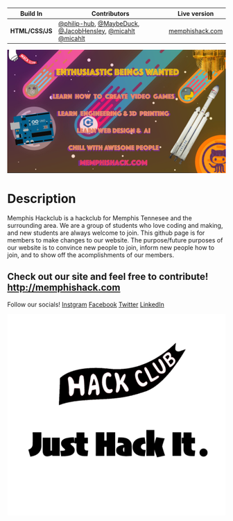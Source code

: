 Build In | Contributors | Live version
--- | --- | ---
**HTML/CSS/JS** | [@philip-hub](https://github.com/philip-hub), [@MaybeDuck](https://github.com/MaybeDuck), [@JacobHensley](https://github.com/JacobHensley), [@micahlt](https://github.com/micahlt) [@micahlt](https://github.com/micahlt) | [memphishack.com](http://memphishack.com)

![alt text](https://raw.githubusercontent.com/philip-hub/memphishackclubwebsite/main/images/enthusiasticbeingswanted.png)

# Description

Memphis Hackclub is a hackclub for Memphis Tennesee and the surrounding area. We are a group of students who love coding and making, and new students are always welcome to join. This github page is for members to make changes to our website. The purpose/future purposes of our website is to convince new people to join, inform new people how to join, and to show off the acomplishments of our members.

Check out our site and feel free to contribute!
http://memphishack.com
---
Follow our socials!
[Instgram](https://www.instagram.com/memphishackclub/)
[Facebook](https://www.facebook.com/groups/656997425191729)
[Twitter](https://twitter.com/MHackclub)
[LinkedIn](https://www.linkedin.com/company/memphis-hack-club/?viewAsMember=true)

![alt text](https://raw.githubusercontent.com/philip-hub/memphishackclubwebsite/main/images/justhackit.png)
